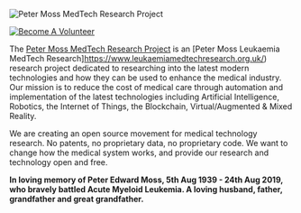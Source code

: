 ![Peter Moss MedTech Research Project](https://www.leukaemiamedtechresearch.org.uk/research/assets/img/research-projects/banners/peter-moss-medtech-research-project.jpg)

[![Become A Volunteer](https://img.shields.io/static/v1?label=Become%20a%20volunteer&message=Apply%20Now&color=blue)](https://www.leukaemiamedtechresearch.org.uk/support-us/volunteer-for-us)

The [Peter Moss MedTech Research Project](https://www.leukaemiamedtechresearch.org.uk/research/project/peter-moss-medtech-research-project) is an [Peter Moss Leukaemia MedTech Research]https://www.leukaemiamedtechresearch.org.uk/) research project dedicated to researching into the latest modern technologies and how they can be used to enhance the medical industry. Our mission is to reduce the cost of medical care through automation and implementation of the latest technologies including Artificial Intelligence, Robotics, the Internet of Things, the Blockchain, Virtual/Augmented & Mixed Reality.

We are creating an open source movement for medical technology research. No patents, no proprietary data, no proprietary code. We want to change how the medical system works, and provide our research and technology open and free.

**In loving memory of Peter Edward Moss, 5th Aug 1939 - 24th Aug 2019, who bravely battled Acute Myeloid Leukemia. A loving husband, father, grandfather and great grandfather.**
